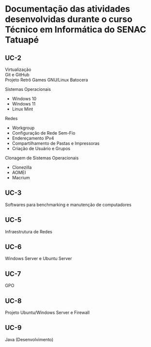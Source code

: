 # Documentação das atividades desenvolvidas durante o curso Técnico em Informática do SENAC Tatuapé


## UC-2 
Virtualização  
Git e GitHub  
Projeto Retrô Games GNU/Linux Batocera  

Sistemas Operacionais   
* Windows 10 
* Windows 11
* Linux Mint  
 
Redes
* Workgroup
* Configuração de Rede Sem-Fio
* Endereçamento IPv4
* Compartilhamento de Pastas e Impressoras
* Criação de Usuário e Grupos

Clonagem de Sistemas Operacionais 
* Clonezilla
* AOMEI
* Macrium

## UC-3
Softwares para benchmarking e manutenção de computadores

## UC-5
Infraestrutura de Redes

## UC-6
Windows Server e Ubuntu Server

## UC-7
GPO

## UC-8
Projeto Ubuntu/Windows Server e Firewall

## UC-9
Java (Desenvolvimento)
